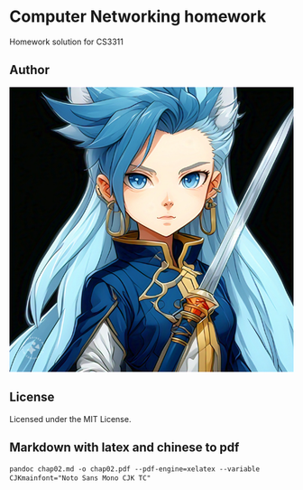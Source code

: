 # Computer Networking homework

Homework solution for CS3311

## Author

![cover](./assets/cover.jpeg)

## License

Licensed under the MIT License.

## Markdown with latex and chinese to pdf

```shell
pandoc chap02.md -o chap02.pdf --pdf-engine=xelatex --variable CJKmainfont="Noto Sans Mono CJK TC"
```
